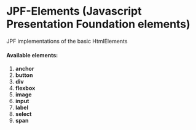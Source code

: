 # JPF-Elements   (Javascript Presentation Foundation elements)
JPF implementations of the basic HtmlElements

#### Available elements:
1. **anchor**
1. **button**
1. **div** 
1. **flexbox**
1. **image**
1. **input**
1. **label**
1. **select**
1. **span**